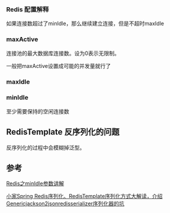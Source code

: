 ### Redis 配置解释

如果连接数超过了minIdle，那么继续建立连接，但是不超时maxIdle

### maxActive

连接池的最大数据库连接数。设为0表示无限制。

一般把maxActive设置成可能的并发量就行了

### maxIdle



### minIdle

至少需要保持的空闲连接数



## RedisTemplate 反序列化的问题

反序列化的过程中会模糊掉泛型。



## 参考

[Redis之minIdle参数讲解](https://www.jianshu.com/p/dd4a5bb52f49)

[小家Spring Redis序列化、RedisTemplate序列化方式大解读，介绍Genericjackson2jsonredisserializer序列化器的坑](https://blog.51cto.com/u_3631118/3121370)
